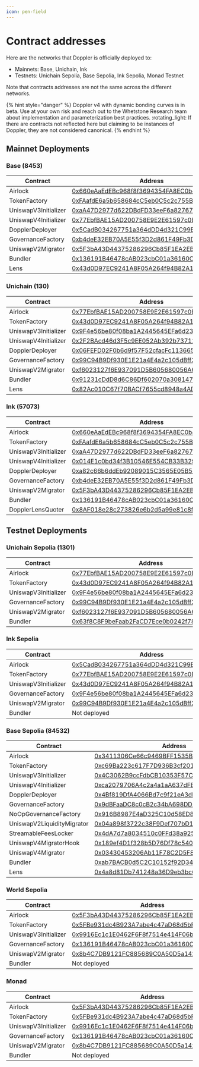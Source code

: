```yaml
---
icon: pen-field
---
```


# Contract addresses

Here are the networks that Doppler is officially deployed to:

* Mainnets: Base, Unichain, Ink&#x20;
* Testnets: Unichain Sepolia, Base Sepolia, Ink Sepolia, Monad Testnet

Note that contracts addresses are not the same across the different networks.

{% hint style="danger" %}
Doppler v4 with dynamic bonding curves is in beta. Use at your own risk and reach out to the Whetstone Research team about implementation and parameterization best practices. :rotating\_light: If there are contracts not reflected here but claiming to be instances of Doppler, they are not considered canonical.
{% endhint %}

## Mainnet Deployments

### Base (8453)

| Contract             | Address                                                                                                               |
| -------------------- | --------------------------------------------------------------------------------------------------------------------- |
| Airlock              | [0x660eAaEdEBc968f8f3694354FA8EC0b4c5Ba8D12](https://basescan.org/address/0x660eAaEdEBc968f8f3694354FA8EC0b4c5Ba8D12) |
| TokenFactory         | [0xFAafdE6a5b658684cC5eb0C5c2c755B00A246F45](https://basescan.org/address/0xFAafdE6a5b658684cC5eb0C5c2c755B00A246F45) |
| UniswapV3Initializer | [0xaA47D2977d622DBdFD33eeF6a8276727c52EB4e5](https://basescan.org/address/0xaA47D2977d622DBdFD33eeF6a8276727c52EB4e5) |
| UniswapV4Initializer | [0x77EbfBAE15AD200758E9E2E61597c0B07d731254](https://basescan.org/address/0x77EbfBAE15AD200758E9E2E61597c0B07d731254) |
| DopplerDeployer      | [0x5CadB034267751a364dDD4d321C99E07A307f915](https://basescan.org/address/0x5CadB034267751a364dDD4d321C99E07A307f915) |
| GovernanceFactory    | [0xb4deE32EB70A5E55f3D2d861F49Fb3D79f7a14d9](https://basescan.org/address/0xb4deE32EB70A5E55f3D2d861F49Fb3D79f7a14d9) |
| UniswapV2Migrator    | [0x5F3bA43D44375286296Cb85F1EA2EBfa25dde731](https://basescan.org/address/0x5F3bA43D44375286296Cb85F1EA2EBfa25dde731) |
| Bundler              | [0x136191B46478cAB023cbC01a36160C4Aad81677a](https://basescan.org/address/0x136191B46478cAB023cbC01a36160C4Aad81677a) |
| Lens                 | [0x43d0D97EC9241A8F05A264f94B82A1d2E600f2B3](https://basescan.org/address/0x43d0D97EC9241A8F05A264f94B82A1d2E600f2B3) |

### Unichain (130)

| Contract             | Address                                                                                                                          |
| -------------------- | -------------------------------------------------------------------------------------------------------------------------------- |
| Airlock              | [0x77EbfBAE15AD200758E9E2E61597c0B07d731254](https://unichain.blockscout.com/address/0x77EbfBAE15AD200758E9E2E61597c0B07d731254) |
| TokenFactory         | [0x43d0D97EC9241A8F05A264f94B82A1d2E600f2B3](https://unichain.blockscout.com/address/0x43d0D97EC9241A8F05A264f94B82A1d2E600f2B3) |
| UniswapV3Initializer | [0x9F4e56be80f08ba1A2445645EFa6d231E27b43ec](https://unichain.blockscout.com/address/0x9F4e56be80f08ba1A2445645EFa6d231E27b43ec) |
| UniswapV4Initializer | [0x2F2BAcd46d3F5c9EE052Ab392b73711dB89129DB](https://unichain.blockscout.com/address/0x2F2BAcd46d3F5c9EE052Ab392b73711dB89129DB) |
| DopplerDeployer      | [0x06FEFD02F0b6d9f57F52cfacFc113665Dfa20F0f](https://unichain.blockscout.com/address/0x06FEFD02F0b6d9f57F52cfacFc113665Dfa20F0f) |
| GovernanceFactory    | [0x99C94B9Df930E1E21a4E4a2c105dBff21bF5c5aE](https://unichain.blockscout.com/address/0x99C94B9Df930E1E21a4E4a2c105dBff21bF5c5aE) |
| UniswapV2Migrator    | [0xf6023127f6E937091D5B605680056A6D27524bad](https://unichain.blockscout.com/address/0xf6023127f6E937091D5B605680056A6D27524bad) |
| Bundler              | [0x91231cDdD8d6C86Df602070a3081478e074b97b7](https://unichain.blockscout.com/address/0x91231cDdD8d6C86Df602070a3081478e074b97b7) |
| Lens                 | [0x82Ac010C67f70BACf7655cd8948a4AD92A173CAC](https://unichain.blockscout.com/address/0x82Ac010C67f70BACf7655cd8948a4AD92A173CAC) |

### Ink (57073)

| Contract             | Address                                                                                                                          |
| -------------------- | -------------------------------------------------------------------------------------------------------------------------------- |
| Airlock              | [0x660eAaEdEBc968f8f3694354FA8EC0b4c5Ba8D12](https://explorer.inkonchain.com/address/0x660eAaEdEBc968f8f3694354FA8EC0b4c5Ba8D12) |
| TokenFactory         | [0xFAafdE6a5b658684cC5eb0C5c2c755B00A246F45](https://explorer.inkonchain.com/address/0xFAafdE6a5b658684cC5eb0C5c2c755B00A246F45) |
| UniswapV3Initializer | [0xaA47D2977d622DBdFD33eeF6a8276727c52EB4e5](https://explorer.inkonchain.com/address/0xaA47D2977d622DBdFD33eeF6a8276727c52EB4e5) |
| UniswapV4Initializer | [0x014E1c0bd34f3B10546E554CB33B3293fECDD056](https://explorer.inkonchain.com/address/0x014E1c0bd34f3B10546E554CB33B3293fECDD056) |
| DopplerDeployer      | [0xa82c66b6ddEb92089015C3565E05B5c9750b2d4B](https://explorer.inkonchain.com/address/0xa82c66b6ddEb92089015C3565E05B5c9750b2d4B) |
| GovernanceFactory    | [0xb4deE32EB70A5E55f3D2d861F49Fb3D79f7a14d9](https://explorer.inkonchain.com/address/0xb4deE32EB70A5E55f3D2d861F49Fb3D79f7a14d9) |
| UniswapV2Migrator    | [0x5F3bA43D44375286296Cb85F1EA2EBfa25dde731](https://explorer.inkonchain.com/address/0x5F3bA43D44375286296Cb85F1EA2EBfa25dde731) |
| Bundler              | [0x136191B46478cAB023cbC01a36160C4Aad81677a](https://explorer.inkonchain.com/address/0x136191B46478cAB023cbC01a36160C4Aad81677a) |
| DopplerLensQuoter    | [0x8AF018e28c273826e6b2d5a99e81c8fB63729b07](https://explorer.inkonchain.com/address/0x8AF018e28c273826e6b2d5a99e81c8fB63729b07) |

## Testnet Deployments

### Unichain Sepolia (1301)

| Contract             | Address                                                                                                                                  |
| -------------------- | ---------------------------------------------------------------------------------------------------------------------------------------- |
| Airlock              | [0x77EbfBAE15AD200758E9E2E61597c0B07d731254](https://unichain-sepolia.blockscout.com/address/0x77EbfBAE15AD200758E9E2E61597c0B07d731254) |
| TokenFactory         | [0x43d0D97EC9241A8F05A264f94B82A1d2E600f2B3](https://unichain-sepolia.blockscout.com/address/0x43d0D97EC9241A8F05A264f94B82A1d2E600f2B3) |
| UniswapV3Initializer | [0x9F4e56be80f08ba1A2445645EFa6d231E27b43ec](https://unichain-sepolia.blockscout.com/address/0x9F4e56be80f08ba1A2445645EFa6d231E27b43ec) |
| GovernanceFactory    | [0x99C94B9Df930E1E21a4E4a2c105dBff21bF5c5aE](https://unichain-sepolia.blockscout.com/address/0x99C94B9Df930E1E21a4E4a2c105dBff21bF5c5aE) |
| UniswapV2Migrator    | [0xf6023127f6E937091D5B605680056A6D27524](https://unichain-sepolia.blockscout.com/address/0xf6023127f6E937091D5B605680056A6D27524bad)    |
| Bundler              | [0x63f8C8F9beFaab2FaCD7Ece0b0242f78B920Ee90](https://unichain-sepolia.blockscout.com/address/0x63f8C8F9beFaab2FaCD7Ece0b0242f78B920Ee90) |


### Ink Sepolia

| Contract             | Address                                                                                                                                  |
| -------------------- | ---------------------------------------------------------------------------------------------------------------------------------------- |
| Airlock              | [0x5CadB034267751a364dDD4d321C99E07A307f915](https://explorer-sepolia.inkonchain.com/address/0x5CadB034267751a364dDD4d321C99E07A307f915) |
| TokenFactory         | [0x77EbfBAE15AD200758E9E2E61597c0B07d731254](https://explorer-sepolia.inkonchain.com/address/0x77EbfBAE15AD200758E9E2E61597c0B07d731254) |
| UniswapV3Initializer | [0x43d0D97EC9241A8F05A264f94B82A1d2E600f2B3](https://explorer-sepolia.inkonchain.com/address/0x43d0D97EC9241A8F05A264f94B82A1d2E600f2B3) |
| GovernanceFactory    | [0x9F4e56be80f08ba1A2445645EFa6d231E27b43ec](https://explorer-sepolia.inkonchain.com/address/0x9F4e56be80f08ba1A2445645EFa6d231E27b43ec) |
| UniswapV2Migrator    | [0x99C94B9Df930E1E21a4E4a2c105dBff21bF5c5aE](https://explorer-sepolia.inkonchain.com/address/0x99C94B9Df930E1E21a4E4a2c105dBff21bF5c5aE) |
| Bundler              | Not deployed                                                                                                                             |

### Base Sepolia (84532)

| Contract                   | Address                                                                                                                              |
| -------------------------- | ------------------------------------------------------------------------------------------------------------------------------------ |
| Airlock                    | [0x3411306Ce66c9469BFF1535BA955503c4Bde1C6e](https://base-sepolia.blockscout.com/address/0x3411306Ce66c9469BFF1535BA955503c4Bde1C6e) |
| TokenFactory               | [0xc69Ba223c617F7D936B3cf2012aa644815dBE9Ff](https://base-sepolia.blockscout.com/address/0xc69Ba223c617F7D936B3cf2012aa644815dBE9Ff) |
| UniswapV3Initializer       | [0x4C3062B9ccFdbCB10353F57C1B59a29d4c5CFa47](https://base-sepolia.blockscout.com/address/0x4C3062B9ccFdbCB10353F57C1B59a29d4c5CFa47) |
| UniswapV4Initializer       | [0xca2079706A4c2a4a1aA637dFB47d7f27Fe58653F](https://base-sepolia.blockscout.com/address/0xca2079706A4c2a4a1aA637dFB47d7f27Fe58653F) |
| DopplerDeployer            | [0x4Bf819DfA4066Bd7c9f21eA3dB911Bd8C10Cb3ca](https://base-sepolia.blockscout.com/address/0x4Bf819DfA4066Bd7c9f21eA3dB911Bd8C10Cb3ca) |
| GovernanceFactory          | [0x9dBFaaDC8c0cB2c34bA698DD9426555336992e20](https://base-sepolia.blockscout.com/address/0x9dBFaaDC8c0cB2c34bA698DD9426555336992e20) |
| NoOpGovernanceFactory      | [0x916B8987E4aD325C10d58ED8Dc2036a6FF5EB228](https://base-sepolia.blockscout.com/address/0x916B8987E4aD325C10d58ED8Dc2036a6FF5EB228) |
| UniswapV2LiquidityMigrator | [0x04a898f3722c38F9Def707bD17DC78920EFA977C](https://base-sepolia.blockscout.com/address/0x04a898f3722c38F9Def707bD17DC78920EFA977C) |
| StreamableFeesLocker       | [0x4dA7d7a8034510c0FFd38a9252237AE8DbA3Cb61](https://base-sepolia.blockscout.com/address/0x4dA7d7a8034510c0FFd38a9252237AE8DbA3Cb61) |
| UniswapV4MigratorHook      | [0x189ef4D1f328b5D76Df78c5409A72e1e8d1C2000](https://base-sepolia.blockscout.com/address/0x189ef4D1f328b5D76Df78c5409A72e1e8d1C2000) |
| UniswapV4Migrator          | [0x03430453206Ab11F78C2D5F8aa2c18cb6cF1DDe7](https://base-sepolia.blockscout.com/address/0x03430453206Ab11F78C2D5F8aa2c18cb6cF1DDe7) |
| Bundler                    | [0xab7BACB0d5C2C10152f92D34e07F530EB3CB0Fb1](https://base-sepolia.blockscout.com/address/0xab7BACB0d5C2C10152f92D34e07F530EB3CB0Fb1) |
| Lens                       | [0x4a8d81Db741248a36D9eb3bc6eF648Bf798B47a7](https://base-sepolia.blockscout.com/address/0x4a8d81Db741248a36D9eb3bc6eF648Bf798B47a7) |

### World Sepolia

| Contract             | Address                                                                                                                                          |
| -------------------- | ------------------------------------------------------------------------------------------------------------------------------------------------ |
| Airlock              | [0x5F3bA43D44375286296Cb85F1EA2EBfa25dde731](https://worldchain-sepolia.explorer.alchemy.com/address/0x5F3bA43D44375286296Cb85F1EA2EBfa25dde731) |
| TokenFactory         | [0x5FBe931dc4B923A7abe4c47aD68d5bF9Eda5B76D](https://worldchain-sepolia.explorer.alchemy.com/address/0x5FBe931dc4B923A7abe4c47aD68d5bF9Eda5B76D) |
| UniswapV3Initializer | [0x9916Ec1c1E0462F6F8f7514e414F06bf001Ac82A](https://worldchain-sepolia.explorer.alchemy.com/address/0x9916Ec1c1E0462F6F8f7514e414F06bf001Ac82A) |
| GovernanceFactory    | [0x136191B46478cAB023cbC01a36160C4Aad81677a](https://worldchain-sepolia.explorer.alchemy.com/address/0x136191B46478cAB023cbC01a36160C4Aad81677a) |
| UniswapV2Migrator    | [0x8b4C7DB9121FC885689C0A50D5a1429F15AEc2a0](https://worldchain-sepolia.explorer.alchemy.com/address/0x8b4C7DB9121FC885689C0A50D5a1429F15AEc2a0) |
| Bundler              | Not deployed                                                                                                                                     |

### Monad

| Contract             | Address                                                                                                                            |
| -------------------- | ---------------------------------------------------------------------------------------------------------------------------------- |
| Airlock              | [0x5F3bA43D44375286296Cb85F1EA2EBfa25dde731](https://testnet.monadexplorer.com/address/0x5F3bA43D44375286296Cb85F1EA2EBfa25dde731) |
| TokenFactory         | [0x5FBe931dc4B923A7abe4c47aD68d5bF9Eda5B76D](https://testnet.monadexplorer.com/address/0x5FBe931dc4B923A7abe4c47aD68d5bF9Eda5B76D) |
| UniswapV3Initializer | [0x9916Ec1c1E0462F6F8f7514e414F06bf001Ac82A](https://testnet.monadexplorer.com/address/0x9916Ec1c1E0462F6F8f7514e414F06bf001Ac82A) |
| GovernanceFactory    | [0x136191B46478cAB023cbC01a36160C4Aad81677a](https://testnet.monadexplorer.com/address/0x136191B46478cAB023cbC01a36160C4Aad81677a) |
| UniswapV2Migrator    | [0x8b4C7DB9121FC885689C0A50D5a1429F15AEc2a0](https://testnet.monadexplorer.com/address/0x8b4C7DB9121FC885689C0A50D5a1429F15AEc2a0) |
| Bundler              | Not deployed                                                                                                                       |
